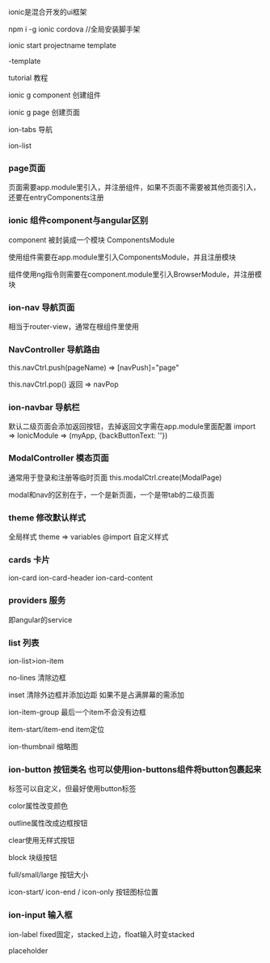 ionic是混合开发的ui框架

npm i -g ionic cordova //全局安装脚手架

ionic start projectname template

-template

tutorial 教程

ionic g component 创建组件

ionic g page 创建页面


ion-tabs 导航

ion-list

### page页面

页面需要app.module里引入，并注册组件，如果不页面不需要被其他页面引入，还要在entryComponents注册


### ionic 组件component与angular区别

component 被封装成一个模块 ComponentsModule

使用组件需要在app.module里引入ComponentsModule，并且注册模块

组件使用ng指令则需要在component.module里引入BrowserModule，并注册模块


### ion-nav 导航页面

相当于router-view，通常在根组件里使用


### NavController 导航路由

this.navCtrl.push(pageName) => [navPush]="page"

this.navCtrl.pop() 返回 => navPop


### ion-navbar 导航栏

默认二级页面会添加返回按钮，去掉返回文字需在app.module里面配置 import => IonicModule => (myApp, {backButtonText: ''})


### ModalController 模态页面

通常用于登录和注册等临时页面 this.modalCtrl.create(ModalPage)

modal和nav的区别在于，一个是新页面，一个是带tab的二级页面


### theme 修改默认样式

全局样式 theme => variables @import 自定义样式


### cards 卡片

ion-card ion-card-header ion-card-content 


### providers 服务

即angular的service


### list 列表

ion-list>ion-item

no-lines 清除边框

inset 清除外边框并添加边距 如果不是占满屏幕的需添加

ion-item-group 最后一个item不会没有边框

item-start/item-end item定位

ion-thumbnail 缩略图


### ion-button 按钮类名 也可以使用ion-buttons组件将button包裹起来

标签可以自定义，但最好使用button标签

color属性改变颜色

outline属性改成边框按钮

clear使用无样式按钮

block 块级按钮

full/small/large 按钮大小

 icon-start/ icon-end / icon-only 按钮图标位置


### ion-input 输入框

ion-label fixed固定，stacked上边，float输入时变stacked

placeholder
